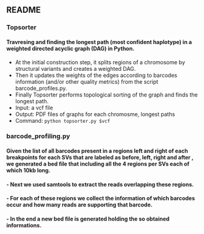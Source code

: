 ## README
####  

### Topsorter

#### Travresing and finding the longest path (most confident haplotype) in a weighted directed acyclic graph (DAG) in Python.
- At the initial construction step, it splits regions of a chromosome by structural variants and creates a weighted DAG.
- Then it updates the weights of the edges according to barcodes information (and/or other quality metrics) from the script barcode_profiles.py.
- Finally Topsorter performs topological sorting of the graph and finds the longest path.
- Input: a vcf file
- Output: PDF files of graphs for each chromosme, longest paths
- Command: `python topsorter.py $vcf ` 

### barcode_profiling.py

#### Given the list of all barcodes present in a regions left and right of each breakpoints for each SVs that are labeled as before, left, right and after , we generated a bed file that including all the 4 regions per SVs each of which 10kb long. 
#### - Next we used samtools to extract the reads overlapping these regions. 
#### - For each of these regions we collect the information of which barcodes occur and how many reads are supporting that barcode. 
#### - In the end a new bed file is generated holding the so obtained informations.

   


